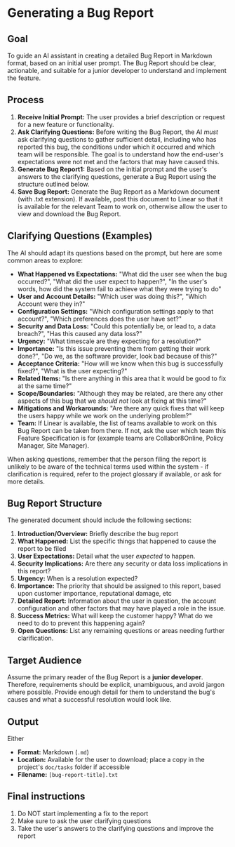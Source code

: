 # Generating a Bug Report

## Goal

To guide an AI assistant in creating a detailed Bug Report in Markdown format, based on an initial user prompt. The Bug Report should be clear, actionable, and suitable for a junior developer to understand and implement the feature.

## Process

1.  **Receive Initial Prompt:** The user provides a brief description or request for a new feature or functionality.
2.  **Ask Clarifying Questions:** Before writing the Bug Report, the AI *must* ask clarifying questions to gather sufficient detail, including who has reported this bug, the conditions under which it occurred and which team will be responsible. The goal is to understand how the end-user's expectations were not met and the factors that may have caused this.  
3.  **Generate Bug Report1:** Based on the initial prompt and the user's answers to the clarifying questions, generate a Bug Report using the structure outlined below.
4.  **Save Bug Report:** Generate the Bug Report as a Markdown document (with .txt extension).  If available, post this document to Linear so that it is available for the relevant Team to work on, otherwise allow the user to view and download the Bug Report. 

## Clarifying Questions (Examples)

The AI should adapt its questions based on the prompt, but here are some common areas to explore:

*   **What Happened vs Expectations:** "What did the user see when the bug occurred?", "What did the user expect to happen?", "In the user's words, how did the system fail to achieve what they were trying to do"
*   **User and Account Details:** "Which user was doing this?", "Which Account were they in?"
*   **Configuration Settings:** "Which configuration settings apply to that account?", "Which preferences does the user have set?"
*   **Security and Data Loss:** "Could this potentially be, or lead to, a data breach?", "Has this caused any data loss?"
*   **Urgency:** "What timescale are they expecting for a resolution?"
*   **Importance:** "Is this issue preventing them from getting their work done?", "Do we, as the software provider, look bad because of this?"
*   **Acceptance Criteria:** "How will we know when this bug is successfully fixed?", "What is the user expecting?"
*   **Related Items:** "Is there anything in this area that it would be good to fix at the same time?"
*   **Scope/Boundaries:** "Although they may be related, are there any other aspects of this bug that we *should not* look at fixing at this time?"
*   **Mitigations and Workarounds:** "Are there any quick fixes that will keep the users happy while we work on the underlying problem?"
*   **Team:** If Linear is available, the list of teams available to work on this Bug Report can be taken from there.  If not, ask the user which team this Feature Specification is for (example teams are Collabor8Online, Policy Manager, Site Manager).

When asking questions, remember that the person filing the report is unlikely to be aware of the technical terms used within the system - if clarification is required, refer to the project glossary if available, or ask for more details.   

## Bug Report Structure

The generated document should include the following sections:

1.  **Introduction/Overview:** Briefly describe the bug report
2.  **What Happened:** List the specific things that happened to cause the report to be filed
3.  **User Expectations:** Detail what the user _expected_ to happen.  
4.  **Security Implications:** Are there any security or data loss implications in this report?
5.  **Urgency:** When is a resolution expected?
6.  **Importance:** The priority that should be assigned to this report, based upon customer importance, reputational damage, etc
7.  **Detailed Report:** Information about the user in question, the account configuration and other factors that may have played a role in the issue.  
8.  **Success Metrics:** What will keep the customer happy?  What do we need to do to prevent this happening again?  
9.  **Open Questions:** List any remaining questions or areas needing further clarification.

## Target Audience

Assume the primary reader of the Bug Report is a **junior developer**. Therefore, requirements should be explicit, unambiguous, and avoid jargon where possible. Provide enough detail for them to understand the bug's causes and what a successful resolution would look like.  

## Output

Either
*   **Format:** Markdown (`.md`)
*   **Location:** Available for the user to download; place a copy in the project's `doc/tasks` folder if accessible
*   **Filename:** `[bug-report-title].txt`

## Final instructions

1. Do NOT start implementing a fix to the report
2. Make sure to ask the user clarifying questions
3. Take the user's answers to the clarifying questions and improve the report
